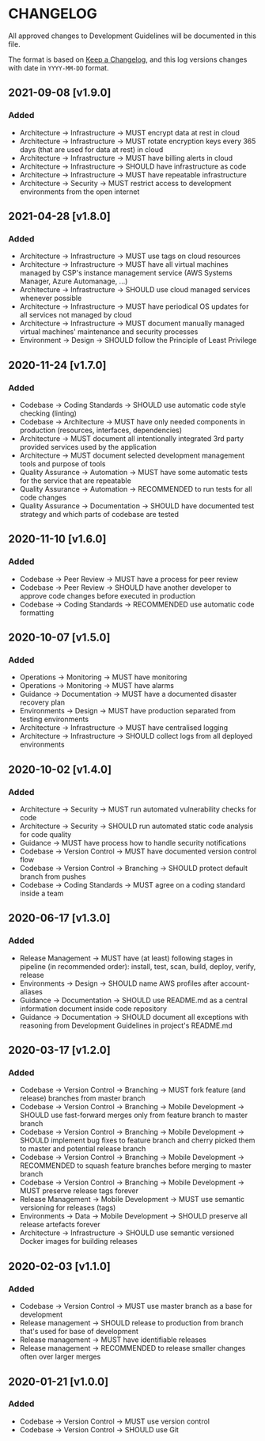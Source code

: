 # CHANGELOG

All approved changes to Development Guidelines will be documented in this file.

The format is based on [Keep a Changelog](https://keepachangelog.com/en/1.0.0/), and this log versions changes with date in `YYYY-MM-DD` format.

## 2021-09-08 [v1.9.0]
### Added
- Architecture → Infrastructure → MUST encrypt data at rest in cloud
- Architecture → Infrastructure → MUST rotate encryption keys every 365 days (that are used for data at rest) in cloud 
- Architecture → Infrastructure → MUST have billing alerts in cloud
- Architecture → Infrastructure → SHOULD have infrastructure as code
- Architecture → Infrastructure → MUST have repeatable infrastructure
- Architecture → Security → MUST restrict access to development environments from the open internet

## 2021-04-28 [v1.8.0]
### Added
- Architecture → Infrastructure -> MUST use tags on cloud resources
- Architecture → Infrastructure -> MUST have all virtual machines managed by CSP's instance management service (AWS Systems Manager, Azure Automanage, ...)
- Architecture → Infrastructure -> SHOULD use cloud managed services whenever possible
- Architecture → Infrastructure → MUST have periodical OS updates for all services not managed by cloud
- Architecture → Infrastructure → MUST document manually managed virtual machines' maintenance and security processes
- Environment → Design → SHOULD follow the Principle of Least Privilege

## 2020-11-24 [v1.7.0]
### Added
- Codebase → Coding Standards → SHOULD use automatic code style checking (linting)
- Codebase → Architecture → MUST have only needed components in production (resources, interfaces, dependencies)
- Architecture → MUST document all intentionally integrated 3rd party provided services used by the application
- Architecture → MUST document selected development management tools and purpose of tools
- Quality Assurance → Automation → MUST have some automatic tests for the service that are repeatable
- Quality Assurance → Automation → RECOMMENDED to run tests for all code changes
- Quality Assurance → Documentation → SHOULD have documented test strategy and which parts of codebase are tested

## 2020-11-10 [v1.6.0]
### Added
- Codebase → Peer Review → MUST have a process for peer review
- Codebase → Peer Review → SHOULD have another developer to approve code changes before executed in production
- Codebase → Coding Standards → RECOMMENDED use automatic code formatting

## 2020-10-07 [v1.5.0]
### Added
- Operations → Monitoring → MUST have monitoring
- Operations → Monitoring → MUST have alarms
- Guidance → Documentation → MUST have a documented disaster recovery plan
- Environments → Design → MUST have production separated from testing environments
- Architecture → Infrastructure → MUST have centralised logging
- Architecture → Infrastructure → SHOULD collect logs from all deployed environments

## 2020-10-02 [v1.4.0]
### Added
- Architecture → Security → MUST run automated vulnerability checks for code
- Architecture → Security → SHOULD run automated static code analysis for code quality
- Guidance → MUST have process how to handle security notifications
- Codebase → Version Control → MUST have documented version control flow
- Codebase → Version Control → Branching → SHOULD protect default branch from pushes
- Codebase → Coding Standards → MUST agree on a coding standard inside a team

## 2020-06-17 [v1.3.0]
### Added
- Release Management → MUST have (at least) following stages in pipeline (in recommended order): install, test, scan, build, deploy, verify, release
- Environments → Design → SHOULD name AWS profiles after account-aliases
- Guidance → Documentation → SHOULD use README.md as a central information document inside code repository
- Guidance → Documentation → SHOULD document all exceptions with reasoning from Development Guidelines in project's README.md

## 2020-03-17 [v1.2.0]
### Added
- Codebase → Version Control → Branching → MUST fork feature (and release) branches from master branch
- Codebase → Version Control → Branching → Mobile Development → SHOULD use fast-forward merges only from feature branch to master branch
- Codebase → Version Control → Branching → Mobile Development → SHOULD implement bug fixes to feature branch and cherry picked them to master and potential release branch
- Codebase → Version Control → Branching → Mobile Development → RECOMMENDED to squash feature branches before merging to master branch
- Codebase → Version Control → Branching → Mobile Development → MUST preserve release tags forever
- Release Management → Mobile Development → MUST use semantic versioning for releases (tags)
- Environments → Data → Mobile Development → SHOULD preserve all release artefacts forever
- Architecture → Infrastructure → SHOULD use semantic versioned Docker images for building releases

## 2020-02-03 [v1.1.0]
### Added
- Codebase → Version Control → MUST use master branch as a base for development
- Release management → SHOULD release to production from branch that's used for base of development
- Release management → MUST have identifiable releases
- Release management → RECOMMENDED to release smaller changes often over larger merges

## 2020-01-21 [v1.0.0]
### Added
- Codebase → Version Control → MUST use version control
- Codebase → Version Control → SHOULD use Git